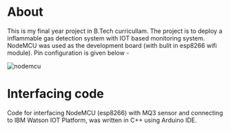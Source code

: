 # About
This is my final year project in B.Tech curricullam. The project is to deploy a inflammable gas detection system with IOT based monitoring system. NodeMCU was used as the development board (with bulit in esp8266 wifi module). Pin configuration is given below - 

![nodemcu](https://upload.wikimedia.org/wikipedia/commons/3/31/Nodemcu_pins.png)

# Interfacing code
Code for interfacing NodeMCU (esp8266) with MQ3 sensor and connecting to IBM Watson IOT Platform, was written in C++ using Arduino IDE. 
